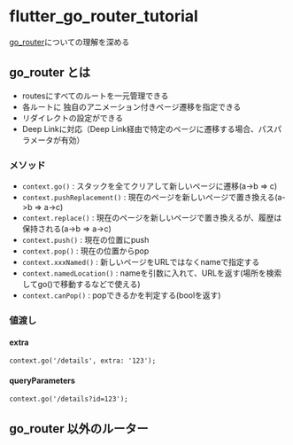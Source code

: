 # flutter_go_router_tutorial

[go_router](https://pub.dev/packages/go_router)についての理解を深める

## go_router とは
- routesにすべてのルートを一元管理できる
- 各ルートに 独自のアニメーション付きページ遷移を指定できる
- リダイレクトの設定ができる
- Deep Linkに対応（Deep Link経由で特定のページに遷移する場合、パスパラメータが有効）

### メソッド
- `context.go()` : スタックを全てクリアして新しいページに遷移(a->b => c)
- `context.pushReplacement()` : 現在のページを新しいページで置き換える(a->b => a->c)
- `context.replace()` : 現在のページを新しいページで置き換えるが、履歴は保持される(a->b => a->c)
- `context.push()` : 現在の位置にpush
- `context.pop()` : 現在の位置からpop
- `context.xxxNamed()` : 新しいページをURLではなくnameで指定する
- `context.namedLocation()` : nameを引数に入れて、URLを返す(場所を検索してgo()で移動するなどで使える)
- `context.canPop()` : popできるかを判定する(boolを返す)

### 値渡し
#### extra
`context.go('/details', extra: '123');`

#### queryParameters
`context.go('/details?id=123');`

## go_router 以外のルーター

